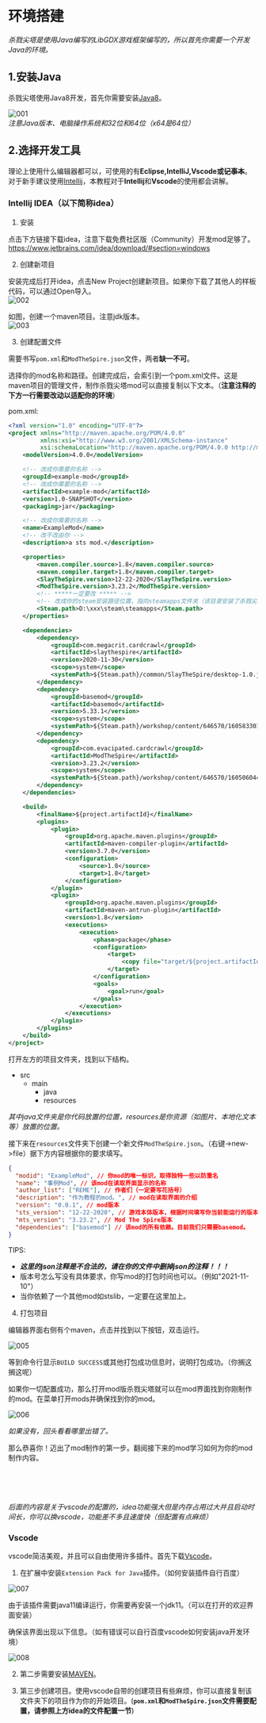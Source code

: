 # 环境搭建

*杀戮尖塔是使用Java编写的LibGDX游戏框架编写的，所以首先你需要一个开发Java的环境。*

## 1.安装Java

杀戮尖塔使用Java8开发，首先你需要安装[Java8](https://www.oracle.com/java/technologies/downloads/#java8-windows)。

![001](https://i.loli.net/2021/11/09/BGyPpiD7kYzrn1d.png)<br>
*注意Java版本、电脑操作系统和32位和64位（x64是64位）*

## 2.选择开发工具

理论上使用什么编辑器都可以，可使用的有<b>Eclipse,IntelliJ,Vscode或~~记事本~~</b>。对于新手建议使用[Intellij](https://www.jetbrains.com/idea/download/#section=windows)，本教程对于<b>Intellij</b>和<b>Vscode</b>的使用都会讲解。

### Intellij IDEA（以下简称idea）

1. 安装<br>

点击下方链接下载idea，注意下载免费社区版（Community）开发mod足够了。
https://www.jetbrains.com/idea/download/#section=windows

2. 创建新项目<br>

安装完成后打开idea，点击New Project创建新项目。如果你下载了其他人的样板代码，可以通过Open导入。<br>
![002](https://s2.loli.net/2023/10/04/WXTPfl16ICBoktJ.png)


如图，创建一个maven项目。注意jdk版本。<br>
![003](https://s2.loli.net/2023/10/04/hvyLNbQFlfkrWqu.png)

3. 创建配置文件<br>

需要书写`pom.xml`和`ModTheSpire.json`文件，两者<b>缺一不可</b>。

选择你的mod名称和路径。创建完成后，会索引到一个pom.xml文件。这是maven项目的管理文件，制作杀戮尖塔mod可以直接复制以下文本。（<b>注意注释的下方一行需要改动以适配你的环境</b>）

pom.xml:
```xml
<?xml version="1.0" encoding="UTF-8"?>
<project xmlns="http://maven.apache.org/POM/4.0.0"
         xmlns:xsi="http://www.w3.org/2001/XMLSchema-instance"
         xsi:schemaLocation="http://maven.apache.org/POM/4.0.0 http://maven.apache.org/xsd/maven-4.0.0.xsd">
    <modelVersion>4.0.0</modelVersion>

    <!-- 改成你需要的名称 -->
    <groupId>example-mod</groupId>
    <!-- 改成你需要的名称 -->
    <artifactId>example-mod</artifactId>
    <version>1.0-SNAPSHOT</version>
    <packaging>jar</packaging>

    <!-- 改成你需要的名称 -->
    <name>ExampleMod</name>
    <!-- 改不改由你 -->
    <description>a sts mod.</description>

    <properties>
        <maven.compiler.source>1.8</maven.compiler.source>
        <maven.compiler.target>1.8</maven.compiler.target>
        <SlayTheSpire.version>12-22-2020</SlayTheSpire.version>
        <ModTheSpire.version>3.23.2</ModTheSpire.version>
        <!-- *****一定要改 ***** -->
        <!-- 改成你的steam安装路径位置，指向steamapps文件夹（该目录安装了杀戮尖塔及mod） -->
        <Steam.path>D:\xxx\steam\steamapps</Steam.path>
    </properties>

    <dependencies>
        <dependency>
            <groupId>com.megacrit.cardcrawl</groupId>
            <artifactId>slaythespire</artifactId>
            <version>2020-11-30</version>
            <scope>system</scope>
            <systemPath>${Steam.path}/common/SlayTheSpire/desktop-1.0.jar</systemPath>
        </dependency>
        <dependency>
            <groupId>basemod</groupId>
            <artifactId>basemod</artifactId>
            <version>5.33.1</version>
            <scope>system</scope>
            <systemPath>${Steam.path}/workshop/content/646570/1605833019/BaseMod.jar</systemPath>
        </dependency>
        <dependency>
            <groupId>com.evacipated.cardcrawl</groupId>
            <artifactId>ModTheSpire</artifactId>
            <version>3.23.2</version>
            <scope>system</scope>
            <systemPath>${Steam.path}/workshop/content/646570/1605060445/ModTheSpire.jar</systemPath>
        </dependency>
    </dependencies>

    <build>
        <finalName>${project.artifactId}</finalName>
        <plugins>
            <plugin>
                <groupId>org.apache.maven.plugins</groupId>
                <artifactId>maven-compiler-plugin</artifactId>
                <version>3.7.0</version>
                <configuration>
                    <source>1.8</source>
                    <target>1.8</target>
                </configuration>
            </plugin>
            <plugin>
                <groupId>org.apache.maven.plugins</groupId>
                <artifactId>maven-antrun-plugin</artifactId>
                <version>1.8</version>
                <executions>
                    <execution>
                        <phase>package</phase>
                        <configuration>
                            <target>
                                <copy file="target/${project.artifactId}.jar" tofile="${Steam.path}/common/SlayTheSpire/mods/${project.artifactId}.jar"/>
                            </target>
                        </configuration>
                        <goals>
                            <goal>run</goal>
                        </goals>
                    </execution>
                </executions>
            </plugin>
        </plugins>
    </build>
</project>
```

打开左方的项目文件夹，找到以下结构。
* src
    * main
        * java
        * resources

*其中java文件夹是你代码放置的位置，resources是你资源（如图片、本地化文本等）放置的位置。*

接下来在`resources`文件夹下创建一个新文件`ModTheSpire.json`。（右键->new->file）据下方内容根据你的要求填写。

```json
{
  "modid": "ExampleMod", // 你mod的唯一标识，取得独特一些以防重名
  "name": "事例Mod", // 该mod在读取界面显示的名称
  "author_list": ["REME"], // 作者们（一定要写花括号）
  "description": "作为教程的mod。", // mod在读取界面的介绍
  "version": "0.0.1", // mod版本
  "sts_version": "12-22-2020", // 游戏本体版本，根据时间填写你当前能运行的版本即可
  "mts_version": "3.23.2", // Mod The Spire版本
  "dependencies": ["basemod"] // 该mod的所有依赖。目前我们只需要basemod。
}
```

TIPS:
* <b>*这里的json注释是不合法的，请在你的文件中删掉json的注释！！！*</b>
* 版本号怎么写没有具体要求，你写mod的打包时间也可以。（例如"2021-11-10"）
* 当你依赖了一个其他mod如stslib，一定要在这里加上。

4. 打包项目

编辑器界面右侧有个maven，点击并找到以下按钮，双击运行。

![005](https://i.loli.net/2021/11/10/RmJ9BQF1gqnUjtM.png)

等到命令行显示`BUILD SUCCESS`或其他打包成功信息时，说明打包成功。（你搁这搁这呢）

如果你一切配置成功，那么打开mod版杀戮尖塔就可以在mod界面找到你刚制作的mod。在菜单打开mods并确保找到你的mod。

![006](https://i.loli.net/2021/11/10/Jjds51Vawg6DyK9.png)

*如果没有，回头看看哪里出错了。*

那么恭喜你！迈出了mod制作的第一步。翻阅接下来的mod学习如何为你的mod制作内容。

<br><br><br>

*后面的内容是关于vscode的配置的，idea功能强大但是内存占用过大并且启动时间长，你可以换vscode，功能差不多且速度快（但配置有点麻烦）*

### Vscode

vscode简洁美观，并且可以自由使用许多插件。首先下载[Vscode](https://code.visualstudio.com/download)。

1. 在扩展中安装`Extension Pack for Java`插件。（如何安装插件自行百度）

![007](https://i.loli.net/2021/11/10/TIo9HjxsrZlkUCw.png)

由于该插件需要java11编译运行，你需要再安装一个jdk11。（可以在打开的欢迎界面安装）

确保该界面出现以下信息。（如有错误可以自行百度vscode如何安装java开发环境）

![008](https://i.loli.net/2021/11/10/5HGlJyvrT2VEwxU.png)

2. 第二步需要安装[MAVEN](https://www.runoob.com/maven/maven-setup.html)。

3. 第三步创建项目。使用vscode自带的创建项目有些麻烦，你可以直接复制该文件夹下的项目作为你的开始项目。(<b>`pom.xml`和`ModTheSpire.json`文件需要配置，请参照上方idea的文件配置一节</b>)

